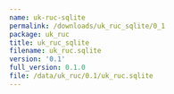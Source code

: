 ```yaml
---
name: uk-ruc-sqlite
permalink: /downloads/uk_ruc_sqlite/0_1
package: uk_ruc
title: uk_ruc_sqlite
filename: uk_ruc.sqlite
version: '0.1'
full_version: 0.1.0
file: /data/uk_ruc/0.1/uk_ruc.sqlite
---
```

